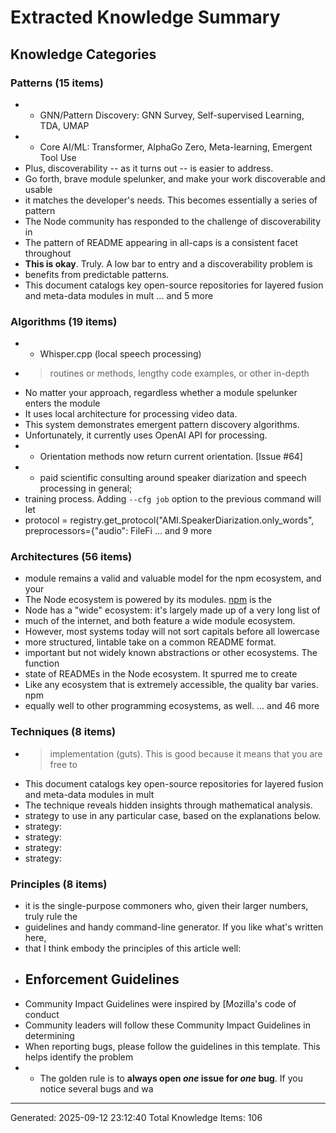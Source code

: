 # Extracted Knowledge Summary

## Knowledge Categories

### Patterns (15 items)
- - GNN/Pattern Discovery: GNN Survey, Self-supervised Learning, TDA, UMAP
- - Core AI/ML: Transformer, AlphaGo Zero, Meta-learning, Emergent Tool Use
- Plus, discoverability -- as it turns out -- is easier to address.
- Go forth, brave module spelunker, and make your work discoverable and usable
- it matches the developer's needs. This becomes essentially a series of pattern
- The Node community has responded to the challenge of discoverability in
- The pattern of README appearing in all-caps is a consistent facet throughout
- **This is okay**. Truly. A low bar to entry and a discoverability problem is
- benefits from predictable patterns.
- This document catalogs key open-source repositories for layered fusion and meta-data modules in mult
... and 5 more

### Algorithms (19 items)
- - Whisper.cpp (local speech processing)
- > routines or methods, lengthy code examples, or other in-depth
- No matter your approach, regardless whether a module spelunker enters the module
- It uses local architecture for processing video data.
- This system demonstrates emergent pattern discovery algorithms.
- Unfortunately, it currently uses OpenAI API for processing.
- - Orientation methods now return current orientation. [Issue #64]
- * paid scientific consulting around speaker diarization and speech processing in general;
- training process. Adding `--cfg job` option to the previous command will let
- protocol = registry.get_protocol("AMI.SpeakerDiarization.only_words", preprocessors={"audio": FileFi
... and 9 more

### Architectures (56 items)
- module remains a valid and valuable model for the npm ecosystem, and your
- The Node ecosystem is powered by its modules. [npm](https://npmjs.org) is the
- Node has a "wide" ecosystem: it's largely made up of a very long list of
- much of the internet, and both feature a wide module ecosystem.
- However, most systems today will not sort capitals before all lowercase
- more structured, lintable take on a common README format.
- important but not widely known abstractions or other ecosystems. The function
- state of READMEs in the Node ecosystem. It spurred me to create
- Like any ecosystem that is extremely accessible, the quality bar varies. npm
- equally well to other programming ecosystems, as well.
... and 46 more

### Techniques (8 items)
- > implementation (guts). This is good because it means that you are free to
- This document catalogs key open-source repositories for layered fusion and meta-data modules in mult
- The technique reveals hidden insights through mathematical analysis.
- strategy to use in any particular case, based on the explanations below.
- strategy:
- strategy:
- strategy:
- strategy:

### Principles (8 items)
- it is the single-purpose commoners who, given their larger numbers, truly rule the
- guidelines and handy command-line generator. If you like what's written here,
- that I think embody the principles of this article well:
- ## Enforcement Guidelines
- Community Impact Guidelines were inspired by [Mozilla's code of conduct
- Community leaders will follow these Community Impact Guidelines in determining
- When reporting bugs, please follow the guidelines in this template. This helps identify the problem 
- - The golden rule is to **always open *one* issue for *one* bug**. If you notice several bugs and wa

---
Generated: 2025-09-12 23:12:40
Total Knowledge Items: 106
